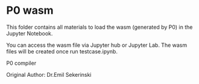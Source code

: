 # P0 wasm

This folder contains all materials to load the wasm (generated by P0) in the Jupyter Notebook.

You can access the wasm file via Jupyter hub or Jupyter Lab. The wasm files will be created once run testcase.ipynb.

P0 compiler

Original Author: Dr.Emil Sekerinski